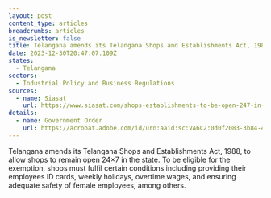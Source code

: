 ```yaml
---
layout: post
content_type: articles
breadcrumbs: articles
is_newsletter: false
title: Telangana amends its Telangana Shops and Establishments Act, 1988
date: 2023-12-30T20:47:07.109Z
states:
  - Telangana
sectors:
  - Industrial Policy and Business Regulations
sources:
  - name: Siasat
    url: https://www.siasat.com/shops-establishments-to-be-open-247-in-telangana-guidelines-issued-2562849/
details:
  - name: Government Order
    url: https://acrobat.adobe.com/id/urn:aaid:sc:VA6C2:0d0f2083-3b84-4403-8b1b-e735d8fd65a2
---
```

Telangana amends its Telangana Shops and Establishments Act, 1988, to allow shops to remain open 24×7 in the state. To be eligible for the exemption, shops must fulfil certain conditions including providing their employees ID cards, weekly holidays, overtime wages, and ensuring adequate safety of female employees, among others.
